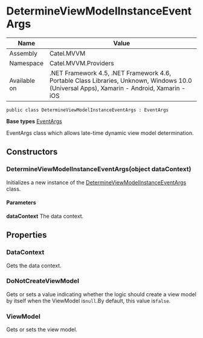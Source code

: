 

# DetermineViewModelInstanceEventArgs

Name|Value
---|---
Assembly|Catel.MVVM
Namespace|Catel.MVVM.Providers
Available on|.NET Framework 4.5, .NET Framework 4.6, Portable Class Libraries, Unknown, Windows 10.0 (Universal Apps), Xamarin - Android, Xamarin - iOS

```
public class DetermineViewModelInstanceEventArgs : EventArgs
```

**Base types**
[EventArgs]()


EventArgs class which allows late-time dynamic view model determination.



## Constructors

### DetermineViewModelInstanceEventArgs(object dataContext)

Initializes a new instance of the [DetermineViewModelInstanceEventArgs](#) class.

#### Parameters

**dataContext**
The data context.



## Properties

### DataContext

Gets the data context.



### DoNotCreateViewModel

Gets or sets a value indicating whether the logic should create a view model by itself when the ViewModel is`null`.By default, this value is`false`.



### ViewModel

Gets or sets the view model.



